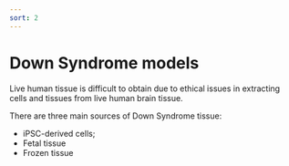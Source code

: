 ```yaml
---
sort: 2
---
```

# Down Syndrome models
Live human tissue is difficult to obtain due to ethical issues in extracting cells and tissues from live human brain tissue.

There are three main sources of Down Syndrome tissue:
- iPSC-derived cells;
- Fetal tissue
- Frozen tissue
